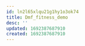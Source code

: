 ```yaml
---
id: ln2l65xlqu21g1hy1o3ok74
title: Dmf_fitness_demo
desc: ''
updated: 1692387687910
created: 1692387687910
---
```

